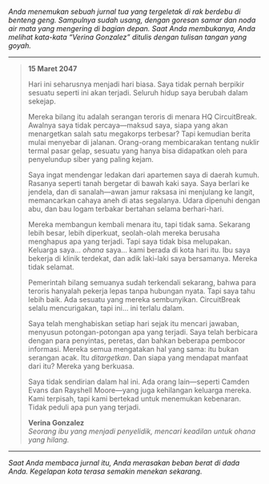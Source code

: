 _Anda menemukan sebuah jurnal tua yang tergeletak di rak berdebu di benteng geng. Sampulnya sudah usang, dengan goresan samar dan noda air mata yang mengering di bagian depan. Saat Anda membukanya, Anda melihat kata-kata “Verina Gonzalez” ditulis dengan tulisan tangan yang goyah._

---

> **15 Maret 2047**
>
> Hari ini seharusnya menjadi hari biasa. Saya tidak pernah berpikir sesuatu seperti ini akan terjadi. Seluruh hidup saya berubah dalam sekejap.
>
> Mereka bilang itu adalah serangan teroris di menara HQ CircuitBreak. Awalnya saya tidak percaya—maksud saya, siapa yang akan menargetkan salah satu megakorps terbesar? Tapi kemudian berita mulai menyebar di jalanan. Orang-orang membicarakan tentang nuklir termal pasar gelap, sesuatu yang hanya bisa didapatkan oleh para penyelundup siber yang paling kejam.
>
> Saya ingat mendengar ledakan dari apartemen saya di daerah kumuh. Rasanya seperti tanah bergetar di bawah kaki saya. Saya berlari ke jendela, dan di sanalah—awan jamur raksasa ini menjulang ke langit, memancarkan cahaya aneh di atas segalanya. Udara dipenuhi dengan abu, dan bau logam terbakar bertahan selama berhari-hari.
>
> Mereka membangun kembali menara itu, tapi tidak sama. Sekarang lebih besar, lebih diperkuat, seolah-olah mereka berusaha menghapus apa yang terjadi. Tapi saya tidak bisa melupakan. Keluarga saya… _ohana_ saya… kami berada di kota hari itu. Ibu saya bekerja di klinik terdekat, dan adik laki-laki saya bersamanya. Mereka tidak selamat.
>
> Pemerintah bilang semuanya sudah terkendali sekarang, bahwa para teroris hanyalah pekerja lepas tanpa hubungan nyata. Tapi saya tahu lebih baik. Ada sesuatu yang mereka sembunyikan. CircuitBreak selalu mencurigakan, tapi ini… ini terlalu dalam.
>
> Saya telah menghabiskan setiap hari sejak itu mencari jawaban, menyusun potongan-potongan apa yang terjadi. Saya telah berbicara dengan para penyintas, peretas, dan bahkan beberapa pembocor informasi. Mereka semua mengatakan hal yang sama: itu bukan serangan acak. Itu _ditargetkan_. Dan siapa yang mendapat manfaat dari itu? Mereka yang berkuasa.
>
> Saya tidak sendirian dalam hal ini. Ada orang lain—seperti Camden Evans dan Rayshell Moore—yang juga kehilangan keluarga mereka. Kami terpisah, tapi kami bertekad untuk menemukan kebenaran. Tidak peduli apa pun yang terjadi.
>
> **Verina Gonzalez**  
> _Seorang ibu yang menjadi penyelidik, mencari keadilan untuk ohana yang hilang._

---

_Saat Anda membaca jurnal itu, Anda merasakan beban berat di dada Anda. Kegelapan kota terasa semakin menekan sekarang._
